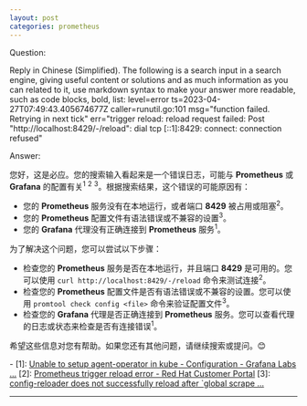 ```yaml
---
layout: post
categories: prometheus
---
```

Question:

Reply in Chinese (Simplified).
The following is a search input in a search engine, giving useful content or solutions and as much information as you can related to it, use markdown syntax to make your answer more readable, such as code blocks, bold, list:
level=error ts=2023-04-27T07:49:43.405674677Z caller=runutil.go:101 msg="function failed. Retrying in next tick" err="trigger reload: reload request failed: Post \"http://localhost:8429/-/reload\": dial tcp [::1]:8429: connect: connection refused"

Answer:

您好，这是必应。您的搜索输入看起来是一个错误日志，可能与 **Prometheus** 或 **Grafana** 的配置有关<sup>1</sup> <sup>2</sup> <sup>3</sup>。根据搜索结果，这个错误的可能原因有：

- 您的 **Prometheus** 服务没有在本地运行，或者端口 **8429** 被占用或阻塞<sup>2</sup>。
- 您的 **Prometheus** 配置文件有语法错误或不兼容的设置<sup>3</sup>。
- 您的 **Grafana** 代理没有正确连接到 **Prometheus** 服务<sup>1</sup>。

为了解决这个问题，您可以尝试以下步骤：

- 检查您的 **Prometheus** 服务是否在本地运行，并且端口 **8429** 是可用的。您可以使用 `curl http://localhost:8429/-/reload` 命令来测试连接<sup>2</sup>。
- 检查您的 **Prometheus** 配置文件是否有语法错误或不兼容的设置。您可以使用 `promtool check config <file>` 命令来验证配置文件<sup>3</sup>。
- 检查您的 **Grafana** 代理是否正确连接到 **Prometheus** 服务。您可以查看代理的日志或状态来检查是否有连接错误<sup>1</sup>。

希望这些信息对您有帮助。如果您还有其他问题，请继续搜索或提问。😊

\-
\[1]: [Unable to setup agent-operator in kube - Configuration - Grafana Labs ...](https://community.grafana.com/t/unable-to-setup-agent-operator-in-kube/81183)
\[2]: [Prometheus trigger reload error - Red Hat Customer Portal](https://access.redhat.com/solutions/6719691)
\[3]: [config-reloader does not successfully reload after `global scrape ...](https://github.com/prometheus-operator/prometheus-operator/issues/4705)

<hr/>

